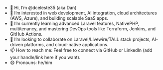 - 👋 Hi, I’m @dceleste35 (aka Dan)
- 👀 I’m interested in web development, AI integration, cloud architectures (AWS, Azure), and building scalable SaaS apps.
- 🌱 I’m currently learning advanced Laravel features, NativePHP, multitenancy, and mastering DevOps tools like Terraform, Jenkins, and GitHub Actions.
- 💞️ I’m looking to collaborate on Laravel/Livewire/TALL stack projects, AI-driven platforms, and cloud-native applications.
- 📫 How to reach me: Feel free to connect via GitHub or LinkedIn (add your handle/link here if you want).
- 😄 Pronouns: he/him
